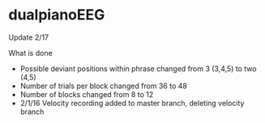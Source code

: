 # dualpianoEEG

Update 2/17

What is done
- Possible deviant positions within phrase changed from 3 (3,4,5) to two (4,5)
- Number of trials per block changed from 36 to 48
- Number of blocks changed from 8 to 12
- 2/1/16 Velocity recording added to master branch, deleting velocity branch
